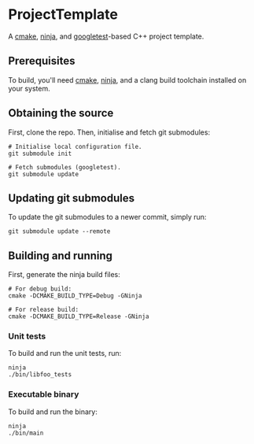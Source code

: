 ProjectTemplate
===============

A [cmake](https://cmake.org),
[ninja](https://github.com/ninja-build/ninja), and
[googletest](https://github.com/google/googletest)-based C++ project template.


Prerequisites
-------------

To build, you'll need [cmake](https://cmake.org),
[ninja](https://github.com/ninja-build/ninja), and a clang build toolchain
installed on your system.


Obtaining the source
--------------------

First, clone the repo. Then, initialise and fetch git submodules:

    # Initialise local configuration file.
    git submodule init

    # Fetch submodules (googletest).
    git submodule update


Updating git submodules
-----------------------

To update the git submodules to a newer commit, simply run:

    git submodule update --remote


Building and running
--------------------

First, generate the ninja build files:

    # For debug build:
    cmake -DCMAKE_BUILD_TYPE=Debug -GNinja

    # For release build:
    cmake -DCMAKE_BUILD_TYPE=Release -GNinja


### Unit tests

To build and run the unit tests, run:

    ninja
    ./bin/libfoo_tests


### Executable binary

To build and run the binary:

    ninja
    ./bin/main
